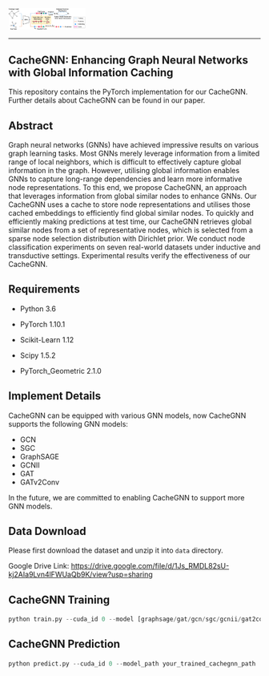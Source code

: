 <img src="./pic/Model_Framework.png" alt="Model_Framework" style="zoom:15%;" />

------

## CacheGNN: Enhancing Graph Neural Networks with Global Information Caching

This repository contains the PyTorch implementation for our CacheGNN. Further details about CacheGNN can be found in our paper.

## Abstract

Graph neural networks (GNNs) have achieved impressive results on various graph learning tasks. Most GNNs merely leverage information from a limited range of local neighbors, which is difficult to effectively capture global information in the graph. However, utilising global information enables GNNs to capture long-range dependencies and learn more informative node representations. To this end, we propose CacheGNN, an approach that leverages information from global similar nodes to enhance GNNs. Our CacheGNN uses a cache to store node representations and utilises those cached embeddings to efficiently find global similar nodes. To quickly and efficiently making predictions at test time, our CacheGNN retrieves global similar nodes from a set of representative nodes, which is selected from a sparse node selection distribution with Dirichlet prior. We conduct node classification experiments on seven real-world datasets under inductive and transductive settings. Experimental results verify the effectiveness of our CacheGNN.

## Requirements

- Python 3.6

- PyTorch 1.10.1
- Scikit-Learn 1.12
- Scipy 1.5.2
- PyTorch_Geometric 2.1.0

## Implement Details

CacheGNN can be equipped with various GNN models, now CacheGNN supports the following GNN models:

- GCN
- SGC
- GraphSAGE
- GCNII
- GAT
- GATv2Conv

In the future, we are committed to enabling CacheGNN to support more GNN models.

## Data Download

Please first download the dataset and unzip it into `data` directory.

Google Drive Link: https://drive.google.com/file/d/1Js_RMDL82sU-kj2AIa9Lvn4lFWUaQb9K/view?usp=sharing

## CacheGNN Training 

```python
python train.py --cuda_id 0 --model [graphsage/gat/gcn/sgc/gcnii/gat2conv] --hidden_dim 64 --eta 1 --log_dir ./log/graphsage_dblp --k 3 --epochs 50 --dataset ppi --lr 1e-5
```

## CacheGNN Prediction

```python
python predict.py --cuda_id 0 --model_path your_trained_cachegnn_path
```

